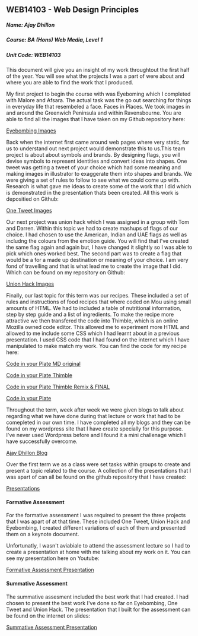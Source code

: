 ## WEB14103 - Web Design Principles 

##### Name: Ajay Dhillon

##### Course: BA (Hons) Web Media, Level 1

##### Unit Code: WEB14103

This document will give you an insight of my work throughtout the first half of the year. You will see what the projects I was a part of were about and where you are able to find the work that I produced. 

My first project to begin the course with was Eyeboming which I completed with Malore and Afsara. The actual task was the go out searching for things in everyday life that resembeled a face. Faces in Places. We took images in and around the Greenwich Peninsula and within Ravensbourne. You are able to find all the images that I have taken on my Github repository here:

[Eyebombing Images](https://github.com/ajaydhillon/WEB14103-Ajay-Dhillon)

Back when the internet first came around web pages where very static, for us to understand out next project would demonstrate this to us.This team project is about about symbols and brands. By designing flags, you will devise symbols to represent identities and convert ideas into shapes. One tweet was getting a tweet of your choice which had some meaning and making images in illustrator to exaggerate them into shapes and brands. We were giving a set of rules to follow to see what we could come up with. Research is what gave me ideas to create some of the work that I did which is demonstrated in the presentation thats been created. All this work is depositied on Github:

[One Tweet Images](https://github.com/ajaydhillon/WEB14103-Ajay-Dhillon)

Our next project was union hack which I was assigned in a group with Tom and Darren. Within this topic we had to create mashups of flags of our choice. I had chosen to use the American, Indian and UAE flags as well as includng the colours from the emotion guide. You will find that I've created the same flag again and again but, I have changed it slightly so I was able to pick which ones worked best. The second part was to create a flag that would be a for a made up destination or meaning of your choice. I am very fond of travelling and that is what lead me to create the image that I did. Which can be found on my repository on Github:

[Union Hack Images](https://github.com/ajaydhillon/WEB14103-Ajay-Dhillon)

Finally, our last topic for this term was our recipes. These included a set of rules and instructions of food recipes that where coded on Mou using small amounts of HTML. We had to included a table of nutritional information, step by step guide and a list of ingredients. To make the recipe more attractive we then transfered the code into Thimble, which is an online Mozilla owned code editor. This allowed me to experiment more HTML and allowed to me include some CSS which I had learnt about in a previous presentation. I used CSS code that I had found on the internet which I have manipulated to make match my work. You can find the code for my recipe here:

[Code in your Plate MD original](https://github.com/ajaydhillon/WEB14103-Ajay-Dhillon)

[Code in your Plate Thimble](https://d157rqmxrxj6ey.cloudfront.net/ajaydhillon/16119)

[Code in your Plate Thimble Remix & FINAL](https://d157rqmxrxj6ey.cloudfront.net/ajaydhillon/16158)

[Code in your Plate](https://github.com/ajaydhillon/WEB14103-Ajay-Dhillon)

Throughout the term, week after week we were given blogs to talk about regarding what we have done during that lecture or work that had to be comepleted in our own time. I have completed all my blogs and they can be found on my wordpress site that I have create specially for this purpose. I've never used Wordpress before and I found it a mini challenage which I have successfully overcome.

[Ajay Dhillon Blog](https://ajaydhillonblog.wordpress.com)

Over the first term we as a class were set tasks within groups to create and present a topic related to the course. A collection of the presentations that I was apart of can all be found on the github repository that I have created:

[Presentations](https://github.com/ajaydhillon/WEB14103-Ajay-Dhillon)

#### Formative Assessment
For the formative assessment I was required to present the three projects that I was apart of at that time. These included One Tweet, Union Hack and Eyebombing, I created different variations of each of them and presented them on a keynote document.

Unfortunatly, I wasn't aviabiale to attend the assessment lecture so I had to create a presentation at home with me talking about my work on it. You can see my presentation here on Youtube:

[Formative Assessment Presentation](https://www.youtube.com/watch?v=OzpDlPTnYQU)


#### Summative Assessment
The summative assesment included the best work that I had created. I had chosen to present the best work I've done so far on Eyebombing, One Tweet and Union Hack. The presentation that I built for the assessment can be found on the internet on slides:

[Summative Assessment Presentation](http://slides.com/ajaydhillon/deck)

